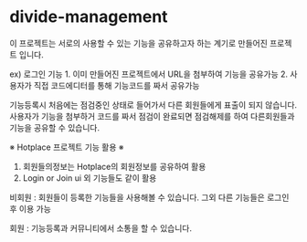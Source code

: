 # divide-management
이 프로젝트는 서로의 사용할 수 있는 기능을 공유하고자 하는 계기로 만들어진 프로젝트 입니다.

ex) 로그인 기능 
     1. 이미 만들어진 프로젝트에서 URL을 첨부하여 기능을 공유가능
     2. 사용자가 직접 코드에디터를 통해 기능코드를 짜서 공유가능

기능등록시 처음에는 점검중인 상태로 들어가서 다른 회원들에게 표출이 되지 않습니다. 
사용자가 기능을 첨부하거 코드를 짜서 점검이 완료되면 점검해제를 하여 다른회원들과 기능을 공유할 수 있습니다.

※ Hotplace 프로젝트 기능 활용 ※

1. 회원들의정보는 Hotplace의 회원정보를 공유하여 활용
2. Login or Join ui 외 기능들도 같이 활용


비회원 : 회원들이 등록한 기능들을 사용해볼 수 있습니다. 그외 다른 기능들은 로그인 후 이용 가능

회원 : 기능등록과 커뮤니티에서 소통을 할 수 있습니다.



